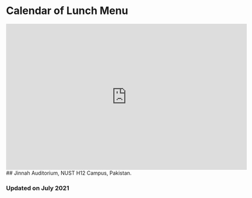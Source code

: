 # Calendar of Lunch Menu 
<div class="container">
<div class="span9">
<iframe src="https://calendar.google.com/calendar/embed?height=500&amp;wkst=2&amp;bgcolor=%23ffffff&amp;ctz=Asia%2FKarachi&amp;showTitle=0&amp;title=NUST%20Lunch&amp;showTabs=1&amp;showDate=0&amp;showNav=1&amp;showPrint=1&amp;showCalendars=0&amp;mode=AGENDA&amp;src=Y192cGR0anEyamc3OTkybmEybjNxYzNhMGdsNEBncm91cC5jYWxlbmRhci5nb29nbGUuY29t&amp;src=Y180MXJxdWs3Y3R2c2dtZ3N0ZmIyYWcwYXR1Z0Bncm91cC5jYWxlbmRhci5nb29nbGUuY29t&amp;color=%23F6BF26&amp;color=%23D50000" style="border-width:0" width="660" height="400" frameborder="0" scrolling="no"></iframe>
</div><!--/span-->
</div>
## Jinnah Auditorium, NUST H12 Campus, Pakistan.

### Updated on July 2021

